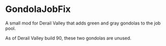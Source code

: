 # GondolaJobFix

A small mod for Derail Valley that adds green and gray gondolas to the job pool.

As of Derail Valley build 90, these two gondolas are unused.